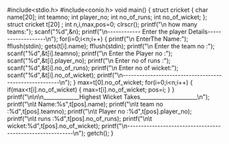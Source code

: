#include<stdio.h>
#include<conio.h>
void main()
{
 struct cricket  { char name[20];
                         int teamno;
                        int player_no;
                        int no_of_runs;
                        int no_of_wicket;
                       };
 struct cricket t[20] ;
 int n,i,max,pos=0;
 clrscr();
 printf("\n how many teams:");
 scanf("%d",&n);
 printf("\n------------ Enter the player Details-------------------\n");
 for(i=0;i<n;i++)
 { printf("\n EnterThe Name:");
   fflush(stdin);
   gets(t[i].name);
   fflush(stdin);
   printf("\n Enter the team no :");
   scanf("%d",&t[i].teamno);
   printf("\n Enter the Player no :");
   scanf("%d",&t[i].player_no);
   printf("\n Enter no of runs :");
   scanf("%d",&t[i].no_of_runs);
   printf("\n Enter no of wicket:");
   scanf("%d",&t[i].no_of_wicket);
   printf("\n-------------------------------------------------------\n");
 }
 max=t[0].no_of_wicket;
 for(i=0;i<n;i++)
 {
   if(max<t[i].no_of_wicket)
   {   max=t[i].no_of_wicket;
         pos=i;
   }
 }
  printf("\n\n\n_____________Highest Wicket Takes_____________________\n");
   printf("\n\t Name:%s",t[pos].name);
   printf("\n\t team no :%d",t[pos].teamno);
   printf("\n\t Player no :%d",t[pos].player_no);
   printf("\n\t runs :%d",t[pos].no_of_runs);
   printf("\n\t wicket:%d",t[pos].no_of_wicket);
   printf("\n----------------------------------------------------------\n");
getch();
}
